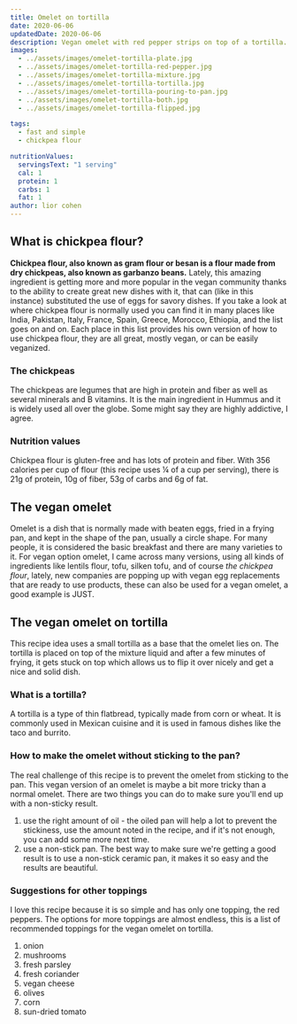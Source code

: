 ```yaml
---
title: Omelet on tortilla
date: 2020-06-06
updatedDate: 2020-06-06
description: Vegan omelet with red pepper strips on top of a tortilla.
images:
  - ../assets/images/omelet-tortilla-plate.jpg
  - ../assets/images/omelet-tortilla-red-pepper.jpg
  - ../assets/images/omelet-tortilla-mixture.jpg
  - ../assets/images/omelet-tortilla-tortilla.jpg
  - ../assets/images/omelet-tortilla-pouring-to-pan.jpg
  - ../assets/images/omelet-tortilla-both.jpg
  - ../assets/images/omelet-tortilla-flipped.jpg

tags:
  - fast and simple
  - chickpea flour

nutritionValues:
  servingsText: "1 serving"
  cal: 1
  protein: 1
  carbs: 1
  fat: 1
author: lior cohen
---
```


## What is chickpea flour?

**Chickpea flour, also known as gram flour or besan is a flour made from dry chickpeas, also known as garbanzo beans.**
Lately, this amazing ingredient is getting more and more popular in the vegan community thanks to the ability to create great new dishes with it, that can (like in this instance) substituted the use of eggs for savory dishes.
If you take a look at where chickpea flour is normally used you can find it in many places like India, Pakistan, Italy, France, Spain, Greece, Morocco, Ethiopia, and the list goes on and on. Each place in this list provides his own version of how to use chickpea flour, they are all great, mostly vegan, or can be easily veganized.

### The chickpeas

The chickpeas are legumes that are high in protein and fiber as well as several minerals and B vitamins.
It is the main ingredient in <Link to="/recipes/the-ultimate-hummus-protein-bomb">Hummus</Link> and it is widely used all over the globe. Some might say they are highly addictive, I agree.

### Nutrition values

Chickpea flour is gluten-free and has lots of protein and fiber.
With 356 calories per cup of flour (this recipe uses ¼ of a cup per serving), there is 21g of protein, 10g of fiber, 53g of carbs and 6g of fat.

## The vegan omelet

Omelet is a dish that is normally made with beaten eggs, fried in a frying pan, and kept in the shape of the pan, usually a circle shape. For many people, it is considered the basic breakfast and there are many varieties to it.
For vegan option omelet, I came across many versions, using all kinds of ingredients like lentils flour, tofu, silken tofu, and of course _the chickpea flour_, lately, new companies are popping up with vegan egg replacements that are ready to use products, these can also be used for a vegan omelet, a good example is <ExternalLink to="https://www.ju.st/en-us/products/consumer/egg/egg">JUST</ExternalLink>.

## The vegan omelet on tortilla

This recipe idea uses a small tortilla as a base that the omelet lies on. The tortilla is placed on top of the mixture liquid and after a few minutes of frying, it gets stuck on top which allows us to flip it over nicely and get a nice and solid dish.

### What is a tortilla?

A tortilla is a type of thin flatbread, typically made from corn or wheat.
It is commonly used in Mexican cuisine and it is used in famous dishes like the taco and burrito.

### How to make the omelet without sticking to the pan?

The real challenge of this recipe is to prevent the omelet from sticking to the pan.
This vegan version of an omelet is maybe a bit more tricky than a normal omelet.
There are two things you can do to make sure you'll end up with a non-sticky result.

1. use the right amount of oil - the oiled pan will help a lot to prevent the stickiness, use the amount noted in the recipe, and if it's not enough, you can add some more next time.
2. use a <ExternalLink to="https://www.amazon.com/GreenPan-Mini-Ceramic-Non-Stick-Round/dp/B015Y20MVK/ref=sr_1_2?crid=1KF13M0G6G9M1&dchild=1&keywords=6+inch+ceramic+egg+pan+nonstick&qid=1591529534&sprefix=6+inch+nonstick+ceramic+%2Caps%2C224&sr=8-2">non-stick pan.</ExternalLink>
   The best way to make sure we're getting a good result is to use a non-stick ceramic pan, it makes it so easy and the results are beautiful.

### Suggestions for other toppings

I love this recipe because it is so simple and has only one topping, the red peppers.
The options for more toppings are almost endless, this is a list of recommended toppings for the vegan omelet on tortilla.

1. onion
2. mushrooms
3. fresh parsley
4. fresh coriander
5. vegan cheese
6. olives
7. corn
8. sun-dried tomato

<PrintView fileName="omelet-on-tortilla"/>
